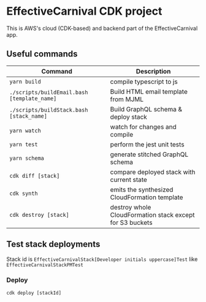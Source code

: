 # EffectiveCarnival CDK project

This is AWS's cloud (CDK-based) and backend part of the EffectiveCarnival app.

## Useful commands

Command                                                                 | Description
-----                                                                   | -----------
`yarn build`                                                            | compile typescript to js
`./scripts/buildEmail.bash [template_name]`                             | Build HTML email template from MJML
`./scripts/buildStack.bash [stack_name]`                                | Build GraphQL schema & deploy stack
`yarn watch`                                                            | watch for changes and compile
`yarn test`                                                             | perform the jest unit tests
`yarn schema`                                                           | generate stitched GraphQL schema
`cdk diff [stack]`                                                      | compare deployed stack with current state
`cdk synth`                                                             | emits the synthesized CloudFormation template
`cdk destroy [stack]`                                                   | destroy whole CloudFormation stack except for S3 buckets

## Test stack deployments

Stack id is `EffectiveCarnivalStack[Developer initials uppercase]Test` like `EffectiveCarnivalStackPMTest`

### Deploy

`cdk deploy [stackId]`
